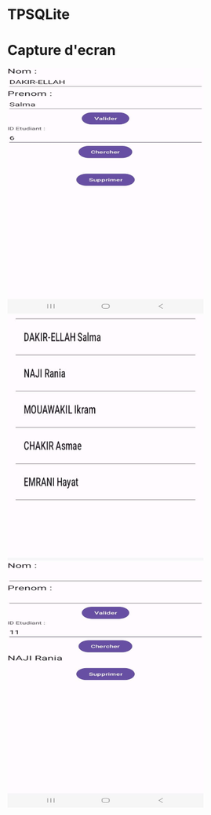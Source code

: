 # TPSQLite
# Capture d'ecran
<img src="WhatsApp Image 2023-12-16 at 11.16.16.jpeg" alt="Image 1" width="400" height="500">  


<img src="WhatsApp Image 2023-12-16 at 11.16.15.jpeg" width="400" height="500">  

<img src="WhatsApp Image 2023-12-16 at 11.16.16 (1).jpeg" width="400" height="500">  
